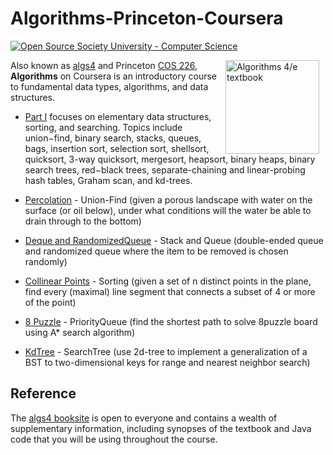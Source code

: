 # Algorithms-Princeton-Coursera

[![Open Source Society University - Computer Science](https://img.shields.io/badge/OSSU-computer--science-blue.svg)](https://github.com/ossu/computer-science)

[<img src="http://algs4.cs.princeton.edu/cover.png" align=right hspace=10 width=150 alt="Algorithms 4/e textbook">](https://algs4.cs.princeton.edu/)

Also known as [algs4](https://algs4.cs.princeton.edu/) and Princeton [COS 226](http://www.princeton.edu/~cos226/), **Algorithms** on Coursera is an introductory course to fundamental data types, algorithms, and data structures.

- [Part I](https://www.coursera.org/learn/algorithms-part1/) focuses on elementary data structures, sorting, and searching. Topics include union−find, binary search, stacks, queues, bags, insertion sort, selection sort, shellsort, quicksort, 3-way quicksort, mergesort, heapsort, binary heaps, binary search trees, red−black trees, separate-chaining and linear-probing hash tables, Graham scan, and kd-trees.

- <a href="http://coursera.cs.princeton.edu/algs4/assignments/percolation.html" id="percolation" title="Assignment" rel="nofollow">Percolation</a> - Union-Find (given a porous landscape with water on the surface (or oil below), under what conditions will the water be able to drain through to the bottom)
- <a href="http://coursera.cs.princeton.edu/algs4/assignments/queues.html" id="queues" title="Assignment" rel="nofollow">Deque and RandomizedQueue</a> - Stack and Queue (double-ended queue and randomized queue where the item to be removed is chosen randomly)
- <a href="http://coursera.cs.princeton.edu/algs4/assignments/collinear.html" id="collinear" title="Assignment" rel="nofollow">Collinear Points</a> - Sorting (given a set of n distinct points in the plane, find every (maximal) line segment that connects a subset of 4 or more of the point)
- <a href="http://coursera.cs.princeton.edu/algs4/assignments/8puzzle.html" id="8puzzle" title="Assignment" rel="nofollow">8 Puzzle</a> - PriorityQueue (find the shortest path to solve 8puzzle board using A* search algorithm)
- <a href="http://coursera.cs.princeton.edu/algs4/assignments/kdtree.html" id="kdtree" title="Assignment" rel="nofollow">KdTree</a> - SearchTree (use 2d-tree to implement a generalization of a BST to two-dimensional keys for range and nearest neighbor search)

## Reference

The [algs4 booksite](http://algs4.cs.princeton.edu/) is open to everyone and contains a wealth of supplementary information, including synopses of the textbook and Java code that you will be using throughout the course.


